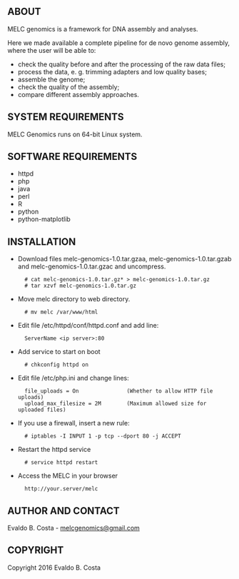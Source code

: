 ABOUT
-----

MELC genomics is a framework for DNA assembly and analyses.

Here we made available a complete pipeline for de novo genome assembly, where the user will be able to:

- check the quality before and after the processing of the raw data files;
- process the data, e. g. trimming adapters and low quality bases;
- assemble the genome;
- check the quality of the assembly;
- compare different assembly approaches.


SYSTEM REQUIREMENTS
-------------------

MELC Genomics runs on 64-bit Linux system.


SOFTWARE REQUIREMENTS
---------------------

- httpd
- php
- java
- perl
- R
- python
- python-matplotlib


INSTALLATION
------------

- Download files melc-genomics-1.0.tar.gzaa, melc-genomics-1.0.tar.gzab and melc-genomics-1.0.tar.gzac and uncompress.

        # cat melc-genomics-1.0.tar.gz* > melc-genomics-1.0.tar.gz
        # tar xzvf melc-genomics-1.0.tar.gz
        
- Move melc directory to web directory.

        # mv melc /var/www/html

- Edit file /etc/httpd/conf/httpd.conf and add line:

        ServerName <ip server>:80

- Add service to start on boot

        # chkconfig httpd on

- Edit file /etc/php.ini and change lines:

        file_uploads = On               (Whether to allow HTTP file uploads)
        upload_max_filesize = 2M        (Maximum allowed size for uploaded files)

- If you use a firewall, insert a new rule:

        # iptables -I INPUT 1 -p tcp --dport 80 -j ACCEPT

- Restart the httpd service

        # service httpd restart

- Access the MELC in your browser

        http://your.server/melc


AUTHOR AND CONTACT
------------------

Evaldo B. Costa - melcgenomics@gmail.com


COPYRIGHT
---------

Copyright 2016 Evaldo B. Costa
